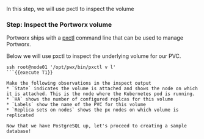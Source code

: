 In this step, we will use pxctl to inspect the volume

### Step: Inspect the Portworx volume

Portworx ships with a [pxctl](https://docs.portworx.com/control/status.html) command line that can be used to manage Portworx.

Below we will use pxctl to inspect the underlying volume for our PVC.

```
ssh root@node01 '/opt/pwx/bin/pxctl v l'
```{{execute T1}}

Make the following observations in the inspect output
* `State` indicates the volume is attached and shows the node on which it is attached. This is the node where the Kubernetes pod is running.
* `HA` shows the number of configured replcas for this volume
* `Labels` show the name of the PVC for this volume
* `Replica sets on nodes` shows the px nodes on which volume is replicated

Now that we have PostgreSQL up, let's proceed to creating a sample database!
